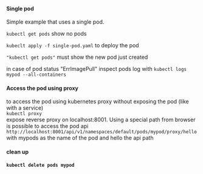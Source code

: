 <h4>Single pod</h4>
Simple example that uses a single pod.

<code>kubectl get pods</code> show no pods

<code>kubeclt apply -f single-pod.yaml</code> to deploy the pod

<code>"kubectl get pods"</code> 
must show the new pod just created

in case of pod status "ErrImagePull" inspect pods log with
<code>kubectl logs mypod --all-containers</code>

<h4>Access the pod using proxy</h4>
to access the pod using kubernetes proxy without exposing the pod (like with a service)<br>
<code>kubectl proxy</code><br>
expose reverse proxy on localhost:8001. Using a special path from browser is possible to access the pod api
<code>http://localhost:8001/api/v1/namespaces/default/pods/mypod/proxy/hello </code><br>
with mypods as the name of the pod and hello the api path

<h4>clean up<h4>
<code>kubectl delete pods mypod</code>